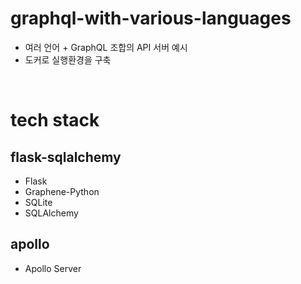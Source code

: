 # graphql-with-various-languages
- 여러 언어 + GraphQL 조합의 API 서버 예시
- 도커로 실행환경을 구축

<br>

# tech stack
## flask-sqlalchemy
- Flask
- Graphene-Python
- SQLite
- SQLAlchemy

## apollo
- Apollo Server